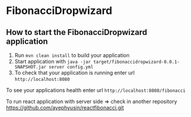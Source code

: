 # FibonacciDropwizard

How to start the FibonacciDropwizard application
---

1. Run `mvn clean install` to build your application
1. Start application with `java -jar target/fibonaccidropwizard-0.0.1-SNAPSHOT.jar server config.yml`
1. To check that your application is running enter url `http://localhost:8080`

To see your applications health enter url `http://localhost:8080/fibonacci`


To run react application with server side => check in another repository https://github.com/ayephyusin/reactfibonacci.git
